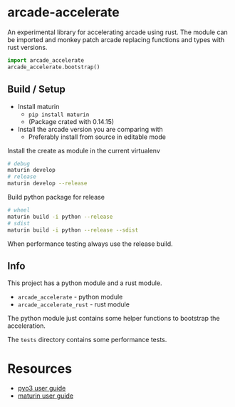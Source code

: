 
# arcade-accelerate

An experimental library for accelerating arcade using rust. The module can
be imported and monkey patch arcade replacing functions and types with rust
versions.

```py
import arcade_accelerate
arcade_accelerate.bootstrap()
```

## Build / Setup

* Install maturin
  * `pip install maturin`
  * (Package crated with 0.14.15)
* Install the arcade version you are comparing with
  * Preferably install from source in editable mode

Install the create as module in the current virtualenv

```sh
# debug
maturin develop
# release
maturin develop --release
```

Build python package for release

```bash
# wheel
maturin build -i python --release
# sdist
maturin build -i python --release --sdist
```

When performance testing always use the release build.

## Info

This project has a python module and a rust module.

* `arcade_accelerate` - python module
* `arcade_accelerate_rust` - rust module

The python module just contains some helper functions to bootstrap the
acceleration.

The `tests` directory contains some performance tests.

# Resources

* [pyo3 user guide](https://pyo3.rs)
* [maturin user guide](https://www.maturin.rs/)
